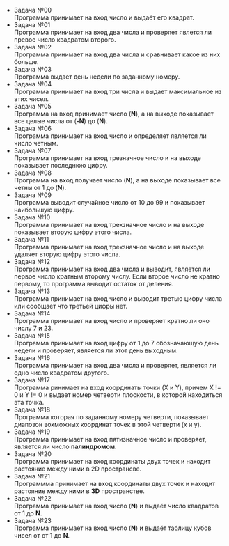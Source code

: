 - Задача №00 \
Программа принимает на вход число и выдаёт его квадрат.
- Задача №01 \
Программа принимает на вход два числа и проверяет явлется ли превое число квадратом второго.
- Задача №02 \
Программа принимает на вход два числа и сравнивает какое из них больше.
- Задача №03 \
Программа выдает день недели по заданному номеру.
- Задача №04 \
Программа принимает на вход три числа и выдает максимальное из этих чисел.
- Задача №05 \
Программа на вход принимает число (**N**), а на выходе показывает все целые числа от (**-N**) до (**N**).
- Задача №06 \
Программа принимает на вход число и определяет является ли число четным.
- Задача №07 \
Программа принимает на вход трезначное число и на выходе показывает последнюю цифру.
- Задача №08 \
Программа на вход получает число (**N**), а на выходе показывает все четны от 1 до (**N**).
- Задача №09 \
Программа выводит случайное число от 10 до 99 и показывает наибольшую цифру.
- Задача №10 \
Программа принимает на вход трехзначное число и на выходе показывает вторую цифру этого числа.
- Задача №11 \
Программа принимает на вход трехзначное число и на выходе удаляет вторую цифру этого числа.
- Задача №12 \
Программа принимает на вход два числа и выводит, является ли первое число кратным второму числу. Если второе число не кратно первому, то программа выводит остаток от деления.
- Задача №13 \
Программа принимает на вход число и выводит третью цифру числа или сообщает что третьей цифры нет. 
- Задача №14 \
Программа принимает на вход число и проверяет кратно ли оно числу 7 и 23.
- Задача №15 \
Программа принимает на вход цифру от 1 до 7 обозначающую день недели и проверяет, является ли этот день выходным. 
- Задача №16 \
Программа принимает на вход два числа и проверяет, является ли одно число квадратом другого.
- Задача №17 \
Программа ринимает на вход координаты точки (X и Y), причем X != 0 и Y != 0 и выдает номер четверти плоскости, в которой находиться эта точка.
- Задача №18 \
Программа которая по заданному номеру четверти, показывает диапозон вохможных координат точек в этой четверти (x и y).
- Задача №19 \
Программа принимает на вход пятизначное число и проверяет, является ли число **палиндромом**.
- Задача №20 \
Программа принимает на вход координаты двух точек и находит растояние между ними в 2D пространсве.
- Задача №21 \
Программма принимает на вход координаты двух точек и находит растояние между ними в **3D** пространстве.
- Задача №22 \
Программа принимает на вход число (**N**) и выдаёт число квадратов от 1 до **N**.
- Задача №23 \
Программа принимает на вход число (**N**) и выдаёт таблицу кубов чисел от от 1 до **N**.
